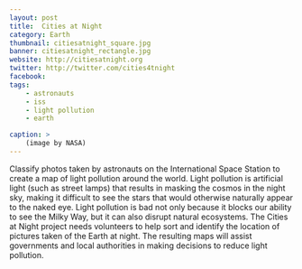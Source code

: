 ```yaml
---
layout: post
title:  Cities at Night
category: Earth
thumbnail: citiesatnight_square.jpg
banner: citiesatnight_rectangle.jpg
website: http://citiesatnight.org
twitter: http://twitter.com/cities4tnight
facebook: 
tags: 
    - astronauts
    - iss
    - light pollution
    - earth

caption: >
    (image by NASA)
---
```

Classify photos taken by astronauts on the International Space Station to create a map of light pollution around the world. Light pollution is artificial light (such as street lamps) that results in masking the cosmos in the night sky, making it difficult to see the stars that would otherwise naturally appear to the naked eye. Light pollution is bad not only because it blocks our ability to see the Milky Way, but it can also disrupt natural ecosystems. The Cities at Night project needs volunteers to help sort and identify the location of pictures taken of the Earth at night. The resulting maps will assist governments and local authorities in making decisions to reduce light pollution.